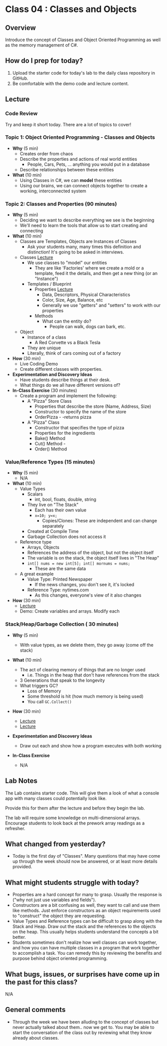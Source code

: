 # Class 04 : Classes and Objects

## Overview
Introduce the concept of Classes and Object Oriented Programming as well as the memory management of C#.

## How do I prep for today?
1. Upload the starter code for today's lab to the daily class repository in GitHub.
1. Be comfortable with the demo code and lecture content.

## Lecture

### Code Review

Try and keep it short today. There are a lot of topics to cover!

### Topic 1: Object Oriented Programming - Classes and Objects
- **Why** (5 min)
  - Creates order from chaos
  - Describe the properties and actions of real world entities
    - People, Cars, Pets, ... anything you would put in a database
  - Describe relationships between these entities
- **What** (10 min)
  - Using Classes in C#, we can **model** these entities
  - Using our brains, we can connect objects together to create a working, interconnected system

### Topic 2: Classes and Properties (90 minutes)

- **Why** (5 min)
  - Deciding we want to describe everything we see is the beginning
  - We'll need to learn the tools that allow us to start creating and connecting
- **What** (10 min)
  - Classes are Templates, Objects are Instances of Classes
    - Ask your students many, many times this definition and distinction! It's going to be asked in interviews.
  -	Classes [Lecture](../resources/classes.md)
    - We use classes to "model" our entities
      - They are like 'Factories' where we create a mold or a template, feed it the details, and then get a new thing (or an "Instance")
    - Templates / Blueprint
      - Properties [Lecture](../resources/properties.md)
        - Data, Descriptors, Physical Characteristics
        - Color, Size, Age, Balance, etc
        - Generally we use "getters" and "setters" to work with our properties
      - Methods
        - What can the entity do?
          - People can walk, dogs can bark, etc.
  - Object
    - Instance of a class
      - A Red Corvette vs a Black Tesla
    - They are unique
    - Literally, think of cars coming out of a factory
- **How** (30 min)
  - Live Coding Demo
  - Create different classes with properties.
- **Experimentation and Discovery Ideas**
  - Have students describe things at their desk.
  - What things do we all have different versions of?
- **In-Class Exercise** (30 minutes)
  - Create a program and implement the following:
	- A "Pizza" Store Class
		- Properties that describe the store (Name, Address, Size)
		- Constructor to specify the name of the store
		- OrderPizza - -returns pizza
	- A "Pizza" Class
		- Constructor that specifies the type of pizza
		- Properties for the ingredients
		- Bake() Method
		- Cut() Method -
		- Order() Method


### Value/Reference Types (15 minutes)

- **Why** (5 min)
  - N/A
- **What** (10 min)
  - Value Types
    - Scalars
      - int, bool, floats, double, string
    - They live on "The Stack"
      - Each has their own value
      - `x=10; y=x;`
        - Copies/Clones: These are independent and can change separately
    - Created at Compile Time
    - Garbage Collection does not access it
  - Reference type
    - Arrays, Objects
    - References the address of the object, but not the object itself
    - The variable is on the stack, the object itself lives in "The Heap"
    - `int[] nums = new int[5]; int[] mornums = nums;`
      - These are the same data
  - A great example
    - Value Type: Printed Newspaper
      - If the news changes, you don't see it, it's locked
    - Reference Type: nytimes.com
      - As this changes, everyone's view of it also changes
- **How** (30 min)
  - [Lecture](../resources/val-ref-types.md)
  - Demo: Create variables and arrays. Modify each


### Stack/Heap/Garbage Collection ( 30 minutes)

- **Why** (5 min)
  - With value types, as we delete them, they go away (come off the stack)

- **What** (10 min)
  - The act of clearing memory of things that are no longer used
    - i.e. Things in the heap that don't have references from the stack
  - 3 Generations that speak to the longevity
  - What triggers GC?
    - Loss of Memory
    - Some threshold is hit (how much memory is being used)
    - You call `GC.Collect()`
- **How** (30 min)
  - [Lecture](../resources/stack-heap.md)
  - [Lecture](../resources/garbage-collection.md)
- **Experimentation and Discovery Ideas**
  - Draw out each and show how a program executes with both working
- **In-Class Exercise**
  - N/A

## Lab Notes
The Lab contains starter code. This will give them a look of what a console app with many classes could potentially look like.

Provide this for them after the lecture and before they begin the lab.

The lab will require some knowledge on multi-dimensional arrays. Encourage students to look back at the prework array readings as a refresher.

## What changed from yesterday?
- Today is the first day of "Classes". Many questions that may have come up through the week should now be answered, or at least more details provided.

## What might students struggle with today?
- Properties are a hard concept for many to grasp. Usually the response is
("why not just use variables and fields").
- Constructors are a bit confusing as well, they want to call and use them like methods. Just enforce constructors as an object requirements used to "construct" the
object they are requesting.
- Value Types and Reference types can be difficult to grasp along with the Stack and Heap. Draw out the stack and the references to the objects on the heap. This usually helps
students understand the concepts a bit better.
- Students sometimes don't realize how well classes can work together, and how you can have multiple classes in a program that work together
to accomplish a task. You can remedy this by reviewing the benefits and purpose behind object oriented programming.

## What bugs, issues, or surprises have come up in the past for this class?
N/A

## General comments
- Through the week we have been alluding to the concept of classes but never actually talked about them.. now we get to.
You may be able to start the conversation of the class out by reviewing what they know already about classes.
